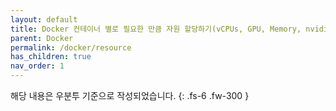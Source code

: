```yaml
---
layout: default
title: Docker 컨테이너 별로 필요한 만큼 자원 할당하기(vCPUs, GPU, Memory, nvidia)
parent: Docker
permalink: /docker/resource
has_children: true
nav_order: 1
---
```


해당 내용은 우분투 기준으로 작성되었습니다.
{: .fs-6 .fw-300 }
